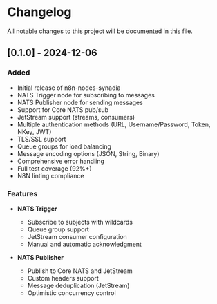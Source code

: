 # Changelog

All notable changes to this project will be documented in this file.

## [0.1.0] - 2024-12-06

### Added
- Initial release of n8n-nodes-synadia
- NATS Trigger node for subscribing to messages
- NATS Publisher node for sending messages
- Support for Core NATS pub/sub
- JetStream support (streams, consumers)
- Multiple authentication methods (URL, Username/Password, Token, NKey, JWT)
- TLS/SSL support
- Queue groups for load balancing
- Message encoding options (JSON, String, Binary)
- Comprehensive error handling
- Full test coverage (92%+)
- N8N linting compliance

### Features
- **NATS Trigger**
  - Subscribe to subjects with wildcards
  - Queue group support
  - JetStream consumer configuration
  - Manual and automatic acknowledgment
  
- **NATS Publisher**
  - Publish to Core NATS and JetStream
  - Custom headers support
  - Message deduplication (JetStream)
  - Optimistic concurrency control